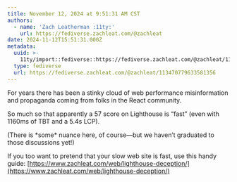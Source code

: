 ```yaml
---
title: November 12, 2024 at 9:51:31 AM CST
authors:
  - name: 'Zach Leatherman :11ty:'
    url: https://fediverse.zachleat.com/@zachleat
date: 2024-11-12T15:51:31.000Z
metadata:
  uuid: >-
    11ty/import::fediverse::https://fediverse.zachleat.com/@zachleat/113470779633581356
  type: fediverse
  url: https://fediverse.zachleat.com/@zachleat/113470779633581356
---
```

For years there has been a stinky cloud of web performance misinformation and propaganda coming from folks in the React community.

So much so that apparently a 57 score on Lighthouse is “fast” (even with 1160ms of TBT and a 5.4s LCP).

(There is \*some\* nuance here, of course—but we haven’t graduated to those discussions yet!)

If you too want to pretend that your slow web site is fast, use this handy guide: [https://www.zachleat.com/web/lighthouse-deception/](https://www.zachleat.com/web/lighthouse-deception/)